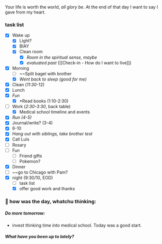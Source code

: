 
Your life is worth the world, *all glory be*.
At the end of that day I want to say I gave from my heart.

### task list
- [x] Wake up
	- [x] Light?
	- [x] BIAY
	- [x] Clean room
		- [x] *Room in the spiritual sense, maybe*
		- [x] *evaluated past* ([[Check-in - How do I want to live]])

- [x] Morning
	- [ ] ~~Split bagel with brother
	- [x] *Went back to sleep (good for me)*
- [x] Clean (*11:30*-12) 
- [x] Lunch
- [x] *Fun*
	- [x] *Read books (1:10-2:30) 
- [ ] Work (*2:30-3:30*, back table)
	- [x] Medical school timeline and events
- [x] *Run (4-5)*
- [x] Journal/write? (3-4)
- [x] 6-10
- [x] *Hang out with siblings, take brother test*
- [x] Call Luis
- [ ] Rosary
- [ ] Fun
	- [ ] Friend gifts
	- [ ] Pokemon?
- [x] Dinner
- [ ] ~~go to Chicago with Pam?
- [x] night (9:30/10, EOD) 
	- [ ] task list
	- [x] offer good work and thanks

### 📝 how was the day, whatchu thinking:

##### Do more tomorrow:
- invest thinking time into medical school. Today was a good start. 
##### What have you been up to lately?